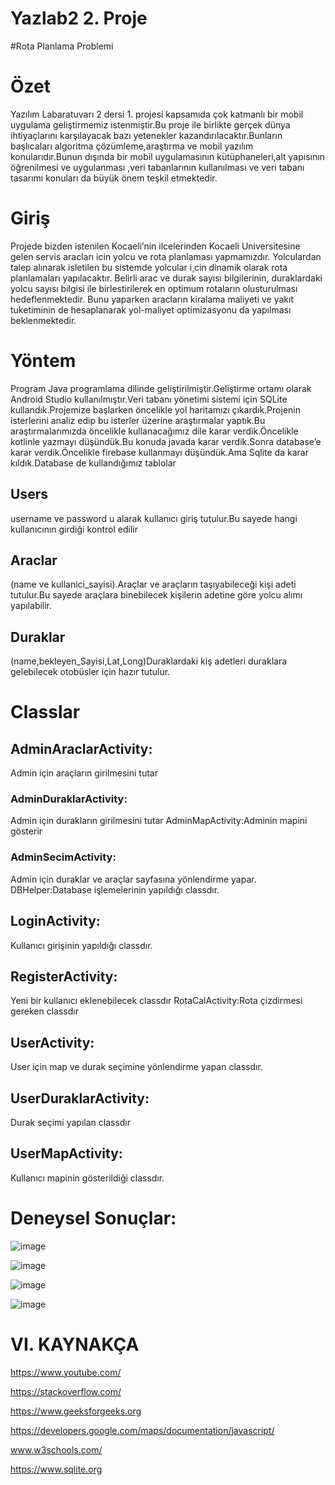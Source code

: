 # Yazlab2 2. Proje


#Rota Planlama Problemi


# Özet

Yazılım Labaratuvarı 2 dersi 1. projesi kapsamıda çok katmanlı bir mobil uygulama geliştirmemiz istenmiştir.Bu proje ile birlikte gerçek dünya ihtiyaçlarını karşılayacak bazı yetenekler kazandırılacaktır.Bunların başlıcaları algoritma çözümleme,araştırma ve mobil yazılım konularıdır.Bunun dışında bir mobil uygulamasının kütüphaneleri,alt yapısının öğrenilmesi ve uygulanması ,veri tabanlarının kullanılması ve veri tabanı tasarımı konuları da büyük önem teşkil etmektedir.

# Giriş

Projede bizden istenilen Kocaeli’nin ilcelerinden Kocaeli Universitesine gelen servis aracları icin yolcu ve rota planlaması yapmamızdır. Yolculardan talep alınarak isletilen bu sistemde yolcular i¸cin dinamik olarak rota planlamaları yapılacaktır. Belirli arac ve durak sayısı bilgilerinin, duraklardaki yolcu sayısı bilgisi ile birlestirilerek en optimum rotaların olusturulması hedeflenmektedir. Bunu yaparken aracların kiralama maliyeti ve yakıt tuketiminin de hesaplanarak yol-maliyet optimizasyonu da yapılması beklenmektedir.

# Yöntem

Program Java programlama dilinde geliştirilmiştir.Geliştirme ortamı olarak Android Studio kullanılmıştır.Veri tabanı yönetimi sistemi için SQLite kullandık.Projemize başlarken öncelikle yol haritamızı çıkardık.Projenin isterlerini analiz edip bu isterler üzerine
araştırmalar yaptık.Bu araştırmalarımızda öncelikle kullanacağımız dile karar verdik.Öncelikle kotlinle yazmayı düşündük.Bu konuda javada karar verdik.Sonra database’e karar verdik.Öncelikle firebase kullanmayı düşündük.Ama Sqlite da karar kıldık.Database de kullandığımız tablolar

## Users
username ve password u alarak kullanıcı giriş tutulur.Bu sayede hangi kullanıcının girdiği kontrol edilir


## Araclar
(name ve kullanici_sayisi).Araçlar ve araçların taşıyabileceği kişi adeti tutulur.Bu sayede araçlara binebilecek kişilerin adetine göre yolcu alımı yapılabilir.

## Duraklar
(name,bekleyen_Sayisi,Lat,Long)Duraklardaki kiş adetleri duraklara gelebilecek otobüsler için hazır tutulur.


# Classlar

## AdminAraclarActivity:
Admin için araçların girilmesini tutar

### AdminDuraklarActivity:
Admin için durakların girilmesini tutar AdminMapActivity:Adminin mapini gösterir

### AdminSecimActivity:
Admin için duraklar ve araçlar sayfasına yönlendirme yapar. DBHelper:Database işlemelerinin yapıldığı classdır.

## LoginActivity:
Kullanıcı girişinin yapıldığı classdır.

## RegisterActivity:
Yeni bir kullanıcı eklenebilecek classdır RotaCalActivity:Rota çizdirmesi gereken classdır

## UserActivity:
User için map ve durak seçimine yönlendirme yapan classdır. 

## UserDuraklarActivity:
Durak seçimi yapılan classdır

## UserMapActivity:
Kullanıcı mapinin gösterildiği classdır. 

# Deneysel Sonuçlar:
![image](https://user-images.githubusercontent.com/58952369/180178890-12ca1348-8cac-4166-8f8b-de835fd67cc4.png)

![image](https://user-images.githubusercontent.com/58952369/180178919-4e2594c9-15e0-4119-9b2d-33211069de30.png)

![image](https://user-images.githubusercontent.com/58952369/180178964-9c01c617-f256-411e-8492-5e0dc02afbb3.png)

![image](https://user-images.githubusercontent.com/58952369/180178984-e3e6a056-bf37-40a9-bc5f-0f225305da49.png)




# VI. KAYNAKÇA 

https://www.youtube.com/ 

https://stackoverflow.com/

https://www.geeksforgeeks.org 

https://developers.google.com/maps/documentation/javascript/ 

www.w3schools.com/

https://www.sqlite.org
